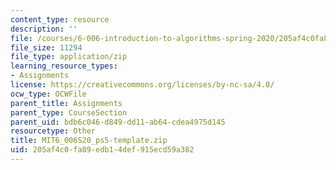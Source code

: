 ```yaml
---
content_type: resource
description: ''
file: /courses/6-006-introduction-to-algorithms-spring-2020/205af4c0fa89edb14def915ecd59a382_MIT6_006S20_ps5-template.zip
file_size: 11294
file_type: application/zip
learning_resource_types:
- Assignments
license: https://creativecommons.org/licenses/by-nc-sa/4.0/
ocw_type: OCWFile
parent_title: Assignments
parent_type: CourseSection
parent_uid: bdb6c046-d849-dd11-ab64-cdea4975d145
resourcetype: Other
title: MIT6_006S20_ps5-template.zip
uid: 205af4c0-fa89-edb1-4def-915ecd59a382
---
```

